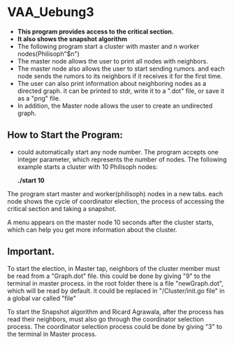 # VAA_Uebung3

- **This program provides access to  the critical section.**
- **It also shows the snapshot algorithm**
- The following program start a cluster with master and n worker nodes(Philisoph"$n")
- The master node allows the user to print all nodes with neighbors.
- The master node also allows the user to start sending rumors. and each node sends the rumors to its neighbors if it receives it for the first time.
- The user can also print information about neighboring nodes as a directed graph. it can be printed to stdr, write it to a ".dot" file, or save it as a "png" file.
- In addition, the Master node allows the user to create an undirected graph.


## How to Start the Program:

<!-- 1. It can provide a ".txt" file path as a parameter, which includes information about the cluster master and the worker node. The following example shows the format, such as the information tree to be recorded.

    **Master: 127.0.0.1:8793**\
    **node02: 127.0.0.1:8794**
    
    The program takes as the first parameter a "file" string, and the second parameter the path of the file as follows: 

    **./start file Nodes.txt**
    
    __A "Nodes.txt" file already exists in the root folder.__ -->


-   could automatically start any node number. The program accepts one integer parameter, which represents the number of nodes. The following example starts a cluster with 10 Philisoph nodes:

    **./start 10**


The program start master and worker(philisoph) nodes in a new tabs. each node shows the cycle of coordinator election, the process of accessing the critical section and taking a snapshot.

A menu appears on the master node 10 seconds after the cluster starts, which can help you get more information about the cluster.


## Important. 
To start the election, in Master tap, neighbors of the cluster member must be read from a "Graph.dot" file. this could be done by giving "9" to the terminal in master process. in the root folder there is a file "newGraph.dot", which will be read by default. it could be replaced in "/Cluster/init.go file" in a global var called "file"

<!--To start getting access to the critical section could be done by giving "12" which shown as "Richart Agrawala Alorithm",-->

To start the Snapshot algorithm and Ricard Agrawala, after the process has read their neighbors, must also go through the coordinator selection process. The coordinator selection process could be done by giving "3" to the terminal in Master process.